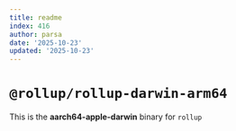 ```yaml
---
title: readme
index: 416
author: parsa
date: '2025-10-23'
updated: '2025-10-23'
---
```

# `@rollup/rollup-darwin-arm64`

This is the **aarch64-apple-darwin** binary for `rollup`
